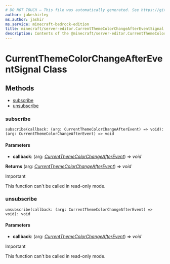 ```yaml
---
# DO NOT TOUCH — This file was automatically generated. See https://github.com/mojang/minecraftapidocsgenerator to modify descriptions, examples, etc.
author: jakeshirley
ms.author: jashir
ms.service: minecraft-bedrock-edition
title: minecraft/server-editor.CurrentThemeColorChangeAfterEventSignal Class
description: Contents of the @minecraft/server-editor.CurrentThemeColorChangeAfterEventSignal class.
---
```

# CurrentThemeColorChangeAfterEventSignal Class

## Methods
- [subscribe](#subscribe)
- [unsubscribe](#unsubscribe)

### **subscribe**
`
subscribe(callback: (arg: CurrentThemeColorChangeAfterEvent) => void): (arg: CurrentThemeColorChangeAfterEvent) => void
`

#### **Parameters**
- **callback**: (arg: [*CurrentThemeColorChangeAfterEvent*](CurrentThemeColorChangeAfterEvent.md)) => *void*

**Returns** (arg: [*CurrentThemeColorChangeAfterEvent*](CurrentThemeColorChangeAfterEvent.md)) => *void*

> [!IMPORTANT]
> This function can't be called in read-only mode.

### **unsubscribe**
`
unsubscribe(callback: (arg: CurrentThemeColorChangeAfterEvent) => void): void
`

#### **Parameters**
- **callback**: (arg: [*CurrentThemeColorChangeAfterEvent*](CurrentThemeColorChangeAfterEvent.md)) => *void*

> [!IMPORTANT]
> This function can't be called in read-only mode.
